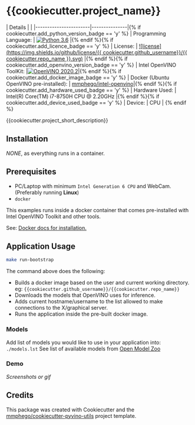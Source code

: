 # {{cookiecutter.project_name}}

| Details            |              |
|-----------------------|---------------|{% if cookiecutter.add_python_version_badge == 'y' %}
| Programming Language: |  [![Python 3.6](https://img.shields.io/badge/python-3.6+-blue.svg)](https://www.python.org/downloads/release/python-360/) |{% endif %}{% if cookiecutter.add_licence_badge == 'y' %}
| License: |  [![license](https://img.shields.io/github/license/{{ cookiecutter.github_username}}/{{ cookiecutter.repo_name }}.svg)](LICENSE) |{% endif %}{% if cookiecutter.add_openvino_version_badge == 'y' %}
| Intel OpenVINO ToolKit: |[![OpenVINO 2020.2](https://img.shields.io/badge/openvino-2020.2-blue.svg)](https://software.intel.com/content/www/us/en/develop/tools/openvino-toolkit/choose-download.html)|{% endif %}{% if cookiecutter.add_docker_image_badge == 'y' %}
| Docker (Ubuntu OpenVINO pre-installed): | [mmphego/intel-openvino](https://hub.docker.com/r/mmphego/intel-openvino)|{% endif %}{% if cookiecutter.add_hardware_used_badge == 'y' %}
| Hardware Used: | Intel(R) Core(TM) i7-8750H CPU @ 2.20GHz |{% endif %}{% if cookiecutter.add_device_used_badge == 'y' %}
| Device: | CPU |
{% endif %}

{{cookiecutter.project_short_description}}

## Installation

*NONE*, as everything runs in a container.

## Prerequisites

- PC/Laptop with minimum `Intel Generation 6 CPU` and WebCam. (Preferably running **Linux**)
- `docker`

This examples runs inside a docker container that comes pre-installed with Intel OpenVINO Toolkit and other tools.

See: [Docker docs for installation.](https://docs.docker.com/engine/install/)

## Application Usage

```bash
make run-bootstrap
```

The command above does the following:

- Builds a docker image based on the user and current working directory. 
    eg: `{{cookiecutter.github_username}}/{{cookiecutter.repo_name}}`
- Downloads the models that OpenVINO uses for inference.
- Adds current hostname/username to the list allowed to make connections to the X/graphical server.
- Runs the application inside the pre-built docker image.

### Models

Add list of models you would like to use in your application into: `./models.lst`
See list of available models from [Open Model Zoo](https://github.com/openvinotoolkit/open_model_zoo#repository-components)

### Demo

*Screenshots or gif* 
 
## Credits
This package was created with Cookiecutter and the [mmphego/cookiecutter-pyvino-utils](mmphego/cookiecutter-pyvino-utils) project template.
